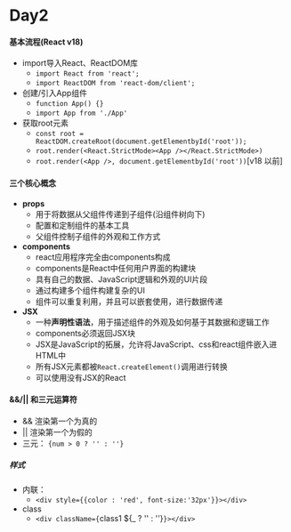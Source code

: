 # Day2


#### 基本流程(React v18)
- import导入React、ReactDOM库
  - `import React from 'react';`
  - `import ReactDOM from 'react-dom/client';`
- 创建/引入App组件
  - `function App() {}`
  - `import App from './App'`
- 获取root元素
  - `const root = ReactDOM.createRoot(document.getElementbyId('root'));`
  - `root.render(<React.StrictMode><App /></React.StrictMode>)`
  - `root.render(<App />, document.getElementbyId('root'))`[v18 以前]

#### 三个核心概念
- **props**
  - 用于将数据从父组件传递到子组件(沿组件树向下)
  - 配置和定制组件的基本工具
  - 父组件控制子组件的外观和工作方式
- **components**
  - react应用程序完全由components构成
  - components是React中任何用户界面的构建块
  - 具有自己的数据、JavaScript逻辑和外观的UI片段
  - 通过构建多个组件构建复杂的UI
  - 组件可以重复利用，并且可以嵌套使用，进行数据传递
- **JSX**
  - 一种**声明性语法**，用于描述组件的外观及如何基于其数据和逻辑工作
  - components必须返回JSX块
  - JSX是JavaScript的拓展，允许将JavaScript、css和react组件嵌入进HTML中
  - 所有JSX元素都被`React.createElement()`调用进行转换
  - 可以使用没有JSX的React
 

#### &&/|| 和三元运算符
- && 渲染第一个为真的
- || 渲染第一个为假的
- 三元： `{num > 0 ? '' : ''}`




##### 样式
- 内联：
  - `<div style={{color : 'red', font-size:'32px'}}></div>`
- class
  - `<div className={`class1  ${_ ? '' : ''}`}></div>`
